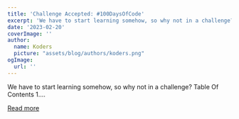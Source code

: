 ```yaml
---
title: 'Challenge Accepted: #100DaysOfCode'
excerpt: 'We have to start learning somehow, so why not in a challenge?           Table Of Contents    1....'
date: '2023-02-20'
coverImage: ''
author:
  name: Koders
  picture: "assets/blog/authors/koders.png"
ogImage:
  url: ''
---
```


We have to start learning somehow, so why not in a challenge?           Table Of Contents    1....

[Read more](https://dev.to/danielhe4rt/challenge-accepted-100daysofcode-4i00)
